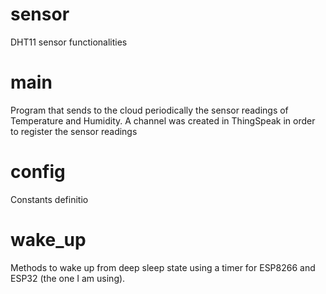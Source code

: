 # sensor
DHT11 sensor functionalities

# main
Program that sends to the cloud periodically the sensor readings of Temperature and Humidity. A channel was created
in ThingSpeak in order to register the sensor readings

# config
Constants definitio

# wake_up
Methods to wake up from deep sleep state using a timer for ESP8266 and ESP32 (the one I am using).
